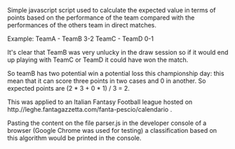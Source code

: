 Simple javascript script used to calculate the expected value in terms of points based on the performance of the team compared with the performances of the others team in direct matches.

Example:
TeamA - TeamB 3-2
TeamC - TeamD 0-1

It's clear that TeamB was very unlucky in the draw session so if it would end up playing with TeamC or TeamD it could have won the match.

So teamB has two potential win a potential loss this championship day: this mean that it can score three points in two cases and 0 in another. So expected points are (2 * 3 + 0 * 1) / 3 = 2.

This was applied to an Italian Fantasy Football league hosted on http.//leghe.fantagazzetta.com/fanta-pescio/calendario .

Pasting the content on the file parser.js in the developer console of a browser (Google Chrome was used for testing) a classification based on this algorithm would be printed in the console.

